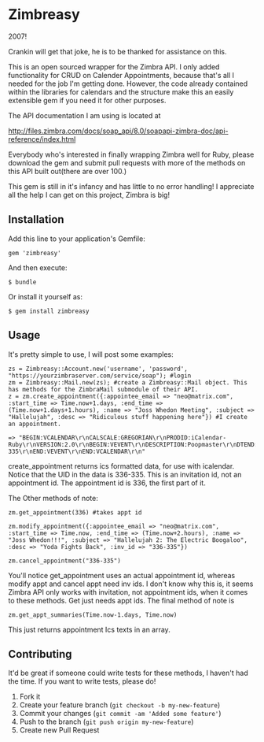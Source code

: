 # Zimbreasy

2007!

Crankin will get that joke, he is to be thanked for assistance on this. 

This is an open sourced wrapper for the Zimbra API. I only added functionality for CRUD on Calender Appointments,
because that's all I needed for the job I'm getting done. However, the code already contained within the libraries for calendars
and the structure make this an easily extensible gem if you need it for other purposes.

The API documentation I am using is located at

http://files.zimbra.com/docs/soap_api/8.0/soapapi-zimbra-doc/api-reference/index.html

Everybody who's interested in finally wrapping Zimbra well for Ruby, please download the gem and submit pull requests 
with more of the methods on this API built out(there are over 100.)

This gem is still in it's infancy and has little to no error handling! I appreciate all the help I can get on this project, Zimbra is big!

## Installation

Add this line to your application's Gemfile:

    gem 'zimbreasy'

And then execute:

    $ bundle

Or install it yourself as:

    $ gem install zimbreasy

## Usage

It's pretty simple to use, I will post some examples:

    zs = Zimbreasy::Account.new('username', 'password', "https://yourzimbraserver.com/service/soap"); #login
    zm = Zimbreasy::Mail.new(zs); #create a Zimbreasy::Mail object. This has methods for the ZimbraMail submodule of their API.
    z = zm.create_appointment({:appointee_email => "neo@matrix.com", :start_time => Time.now+1.days, :end_time => (Time.now+1.days+1.hours), :name => "Joss Whedon Meeting", :subject => "Hallelujah", :desc => "Ridiculous stuff happening here"}) #I create an appointment.

    => "BEGIN:VCALENDAR\r\nCALSCALE:GREGORIAN\r\nPRODID:iCalendar-Ruby\r\nVERSION:2.0\r\nBEGIN:VEVENT\r\nDESCRIPTION:Poopmaster\r\nDTEND:20130208T171612\r\nDTSTAMP:20130207T161614\r\nDTSTART:20130208T161612\r\nCLASS:PRIVATE\r\nSEQUENCE:0\r\nSUMMARY:Jossss\r\nUID:336-335\r\nEND:VEVENT\r\nEND:VCALENDAR\r\n"


create_appointment returns ics formatted data, for use with icalendar. Notice that the UID in the data is 336-335. This is an invitation id, not an appointment id.
The appointment id is 336, the first part of it.

The Other methods of note:

    zm.get_appointment(336) #takes appt id
  
    zm.modify_appointment({:appointee_email => "neo@matrix.com", :start_time => Time.now, :end_time => (Time.now+2.hours), :name => "Joss Whedon!!!", :subject => "Hallelujah 2: The Electric Boogaloo", :desc => "Yoda Fights Back", :inv_id => "336-335"})

    zm.cancel_appointment("336-335")

You'll notice get_appointment uses an actual appointment id, whereas modify appt and cancel appt need inv ids. I don't know why this is, 
it seems Zimbra API only works with invitation, not appointment ids, when it comes to these methods. Get just needs appt ids. The final method of note is

    zm.get_appt_summaries(Time.now-1.days, Time.now)

This just returns appointment Ics texts in an array.

## Contributing

It'd be great if someone could write tests for these methods, I haven't had the time. If you want to write tests,
please do!

1. Fork it
2. Create your feature branch (`git checkout -b my-new-feature`)
3. Commit your changes (`git commit -am 'Added some feature'`)
4. Push to the branch (`git push origin my-new-feature`)
5. Create new Pull Request
